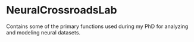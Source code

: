 # NeuralCrossroadsLab
Contains some of the primary functions used during my PhD for analyzing and modeling neural datasets.
